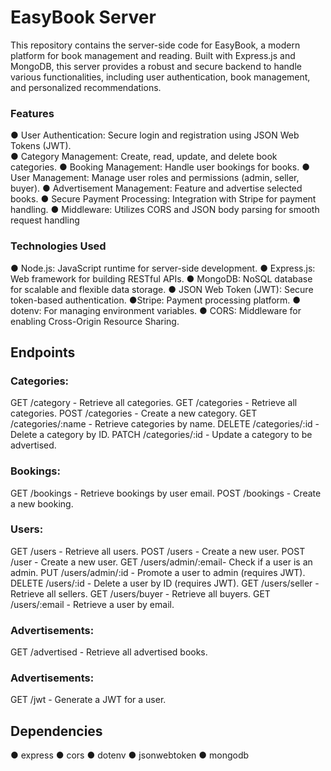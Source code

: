 # EasyBook Server
This repository contains the server-side code for EasyBook, a modern platform for book management and reading. Built with Express.js and MongoDB, this server provides a robust and secure backend to handle various functionalities, including user authentication, book management, and personalized recommendations.
### Features
● User Authentication: Secure login and registration using JSON Web Tokens (JWT). </br>
● Category Management: Create, read, update, and delete book categories.
● Booking Management: Handle user bookings for books.
● User Management: Manage user roles and permissions (admin, seller, buyer).
● Advertisement Management: Feature and advertise selected books.
● Secure Payment Processing: Integration with Stripe for payment handling.
● Middleware: Utilizes CORS and JSON body parsing for smooth request handling

### Technologies Used
● Node.js: JavaScript runtime for server-side development.
● Express.js: Web framework for building RESTful APIs.
● MongoDB: NoSQL database for scalable and flexible data storage.
● JSON Web Token (JWT): Secure token-based authentication.
 ●Stripe: Payment processing platform.
● dotenv: For managing environment variables.
● CORS: Middleware for enabling Cross-Origin Resource Sharing.

## Endpoints
### Categories:
GET /category          - Retrieve all categories.
GET /categories        - Retrieve all categories.
POST /categories       - Create a new category.
GET /categories/:name  - Retrieve categories by name.
DELETE /categories/:id - Delete a category by ID.
PATCH /categories/:id  - Update a category to be advertised.

### Bookings:
GET /bookings          - Retrieve bookings by user email.
POST /bookings         - Create a new booking.

### Users:
GET /users             - Retrieve all users.
POST /users            - Create a new user.
POST /user             - Create a new user.
GET /users/admin/:email- Check if a user is an admin.
PUT /users/admin/:id   - Promote a user to admin (requires JWT).
DELETE /users/:id      - Delete a user by ID (requires JWT).
GET /users/seller      - Retrieve all sellers.
GET /users/buyer       - Retrieve all buyers.
GET /users/:email      - Retrieve a user by email.

### Advertisements:
GET /advertised        - Retrieve all advertised books.

### Advertisements:
GET /jwt               - Generate a JWT for a user.

## Dependencies
● express
● cors
● dotenv
● jsonwebtoken
● mongodb
